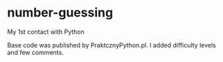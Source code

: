 # number-guessing
My 1st contact with Python

Base code was published by PraktcznyPython.pl. I added difficulty levels and few comments.
